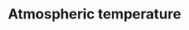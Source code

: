---
title: Atmospheric temperature
longTitle: 'Atmospheric temperature'
tags:
- gccommon
usedFor:
- "[[Air temperature]]"
---